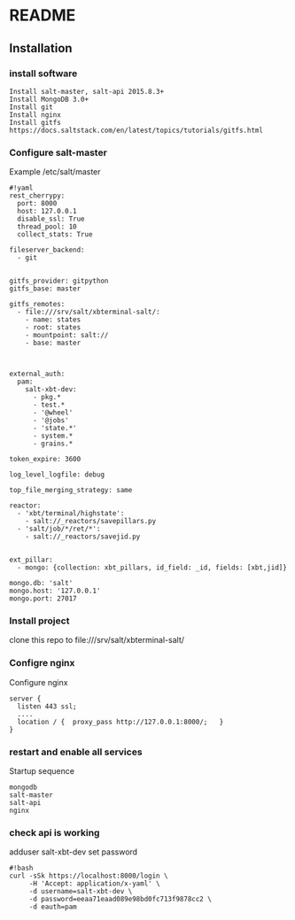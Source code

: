 # README #

## Installation ##

### install software ###

```
Install salt-master, salt-api 2015.8.3+
Install MongoDB 3.0+
Install git
Install nginx
Install gitfs https://docs.saltstack.com/en/latest/topics/tutorials/gitfs.html
```

### Configure salt-master ###

Example /etc/salt/master

```
#!yaml
rest_cherrypy:
  port: 8000
  host: 127.0.0.1
  disable_ssl: True
  thread_pool: 10
  collect_stats: True

fileserver_backend:
  - git


gitfs_provider: gitpython
gitfs_base: master

gitfs_remotes:
  - file:///srv/salt/xbterminal-salt/:
    - name: states
    - root: states
    - mountpoint: salt://
    - base: master



external_auth:
  pam:
    salt-xbt-dev:
      - pkg.*
      - test.*
      - '@wheel'
      - '@jobs'
      - 'state.*'
      - system.*
      - grains.*

token_expire: 3600

log_level_logfile: debug

top_file_merging_strategy: same

reactor:
  - 'xbt/terminal/highstate':
    - salt://_reactors/savepillars.py
  - 'salt/job/*/ret/*':
    - salt://_reactors/savejid.py


ext_pillar:
  - mongo: {collection: xbt_pillars, id_field: _id, fields: [xbt,jid]}

mongo.db: 'salt'
mongo.host: '127.0.0.1'
mongo.port: 27017
```

### Install project ###

clone this repo to file:///srv/salt/xbterminal-salt/

### Configre nginx ###

Configure nginx

```
server {
  listen 443 ssl;
  ....
  location / { 	proxy_pass http://127.0.0.1:8000/;   }
}
```

### restart and enable all services ###

Startup sequence

```
mongodb
salt-master
salt-api
nginx
```


### check  api is working ###

adduser salt-xbt-dev
set password

```
#!bash
curl -sSk https://localhost:8000/login \
     -H 'Accept: application/x-yaml' \
     -d username=salt-xbt-dev \
     -d password=eeaa71eaad089e98bd0fc713f9878cc2 \
     -d eauth=pam
```